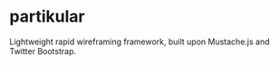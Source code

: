 partikular
==========

Lightweight rapid wireframing framework, built upon Mustache.js and Twitter Bootstrap.
